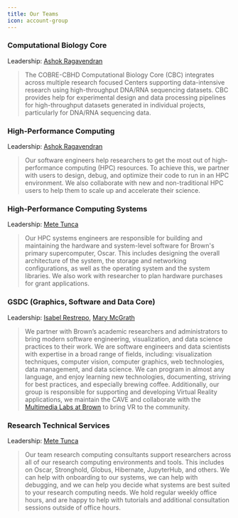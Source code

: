 ```yaml
---
title: Our Teams
icon: account-group
---
```


### Computational Biology Core
Leadership: [Ashok Ragavendran](https://directory.brown.edu/uuid/60802d0b-8f18-499a-a1f3-5f9b24c390e4)
>The COBRE-CBHD Computational Biology Core (CBC) integrates across multiple research focused Centers supporting data-intensive research using high-throughput DNA/RNA sequencing datasets. CBC provides help for experimental design and data processing pipelines for high-throughput datasets generated in individual projects, particularly for DNA/RNA sequencing data.

### High-Performance Computing
Leadership: [Ashok Ragavendran](https://directory.brown.edu/uuid/60802d0b-8f18-499a-a1f3-5f9b24c390e4)
>Our software engineers help researchers to get the most out of high-performance computing (HPC) resources. To achieve this, we partner with users to design, debug, and optimize their code to run in an HPC environment. We also collaborate with new and non-traditional HPC users to help them to scale up and accelerate their science.

### High-Performance Computing Systems
Leadership: [Mete Tunca](https://directory.brown.edu/uuid/d0e7b3b6-f6b4-f28b-3bfd-08bccf05ac31)
>Our HPC systems engineers are responsible for building and maintaining the hardware and system-level software for Brown's primary supercomputer, Oscar. This includes designing the overall architecture of the system, the storage and networking configurations, as well as the operating system and the system libraries. We also work with researcher to plan hardware purchases for grant applications. 

### GSDC (Graphics, Software and Data Core)
Leadership: [Isabel Restrepo](https://directory.brown.edu/uuid/cb8b0a49-ef4b-66e7-5ccc-6689493e8ace), [Mary McGrath](https://directory.brown.edu/uuid/fa814738-23c5-42b9-a63c-1ea789f3d1eb)
>We partner with Brown’s academic researchers and administrators to bring modern software engineering, visualization, and data science practices to their work. We are software engineers and data scientists with expertise in a broad range of fields, including: visualization techniques, computer vision, computer graphics, web technologies, data management, and data science. We can program in almost any language, and enjoy learning new technologies, documenting, striving for best practices, and especially brewing coffee. Additionally, our group is responsible for supporting and developing Virtual Reality applications, we maintain the CAVE and collaborate with the [Multimedia Labs at Brown](https://sites.google.com/brown.edu/multimedia-labs-new-site/home) to bring VR to the community. 

### Research Technical Services
Leadership: [Mete Tunca](https://directory.brown.edu/uuid/d0e7b3b6-f6b4-f28b-3bfd-08bccf05ac31)
>Our team research computing consultants support researchers across all of our research computing environments and tools. This includes on Oscar, Stronghold, Globus, Hibernate, JupyterHub, and others. We can help with onboarding to our systems, we can help with debugging, and we can help you decide what systems are best suited to your research computing needs. We hold regular weekly office hours, and are happy to help with tutorials and additional consultation sessions outside of office hours. 

